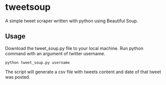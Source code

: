 # tweetsoup
A simple tweet scraper written with python using Beautiful Soup.

## Usage
Download the tweet_soup.py file to your local machine. Run python command with an argument of twitter username.
```
python tweet_soup.py username
```
The script will generate a csv file with tweets content and date of that tweet was posted.
